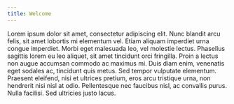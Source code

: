 ```yaml
---
title: Welcome
---
```

Lorem ipsum dolor sit amet, consectetur adipiscing elit. Nunc blandit arcu felis, sit amet lobortis mi elementum vel. Etiam aliquam imperdiet urna congue imperdiet. Morbi eget malesuada leo, vel molestie lectus. Phasellus sagittis lorem eu leo aliquet, sit amet tincidunt orci fringilla. Proin a lectus non augue accumsan commodo ac maximus mi. Duis diam enim, venenatis eget sodales ac, tincidunt quis metus. Sed tempor vulputate elementum. Praesent eleifend, nisi et ultrices pretium, eros arcu tristique urna, non hendrerit nisi nisl at odio. Pellentesque nec faucibus nisl, ac convallis purus. Nulla facilisi. Sed ultricies justo lacus.